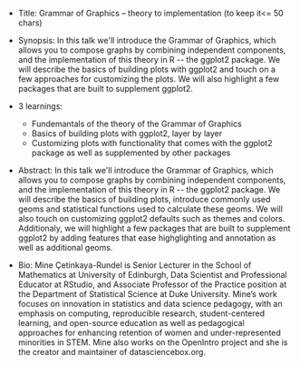 - Title: Grammar of Graphics – theory to implementation (to keep it<= 50 chars)

- Synopsis: In this talk we'll introduce the Grammar of Graphics, which allows you to compose graphs by combining independent components, and the implementation of this theory in R -- the ggplot2 package. We will describe the basics of building plots with ggplot2 and touch on a few approaches for customizing the plots. We will also highlight a few packages that are built to supplement ggplot2.

- 3 learnings:
	- Fundemantals of the theory of the Grammar of Graphics
	- Basics of building plots with ggplot2, layer by layer
	- Customizing plots with functionality that comes with the ggplot2 package as well as supplemented by other packages

- Abstract: In this talk we'll introduce the Grammar of Graphics, which allows you to compose graphs by combining independent components, and the implementation of this theory in R -- the ggplot2 package. We will describe the basics of building plots, introduce commonly used geoms and statistical functions used to calculate these geoms. We will also touch on customizing ggplot2 defaults such as themes and colors. Additionaly, we will highlight a few packages that are built to supplement ggplot2 by adding features that ease highglighting and annotation as well as additional geoms.

- Bio: Mine Çetinkaya-Rundel is Senior Lecturer in the School of Mathematics at University of Edinburgh, Data Scientist and Professional Educator at RStudio, and Associate Professor of the Practice position at the Department of Statistical Science at Duke University. Mine’s work focuses on innovation in statistics and data science pedagogy, with an emphasis on computing, reproducible research, student-centered learning, and open-source education as well as pedagogical approaches for enhancing retention of women and under-represented minorities in STEM. Mine also works on the OpenIntro project and she is the creator and maintainer of datasciencebox.org.